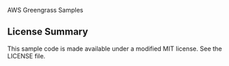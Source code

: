 AWS Greengrass Samples

## License Summary

This sample code is made available under a modified MIT license. See the LICENSE file.
